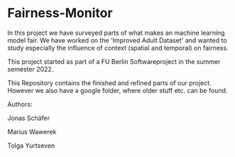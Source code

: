 # Fairness-Monitor

In this project we have surveyed parts of what makes an machine learning model fair.
We have worked on the 'Improved Adult Dataset' and wanted to study especially the influence of context (spatial and temporal) on fairness.

This project started as part of a FU Berlin Softwareproject in the summer semester 2022.

This Repository contains the finished and refined parts of our project.
However we also have a google folder, where older stuff etc. can be found.

Authors:

Jonas Schäfer

Marius Wawerek

Tolga Yurtseven
